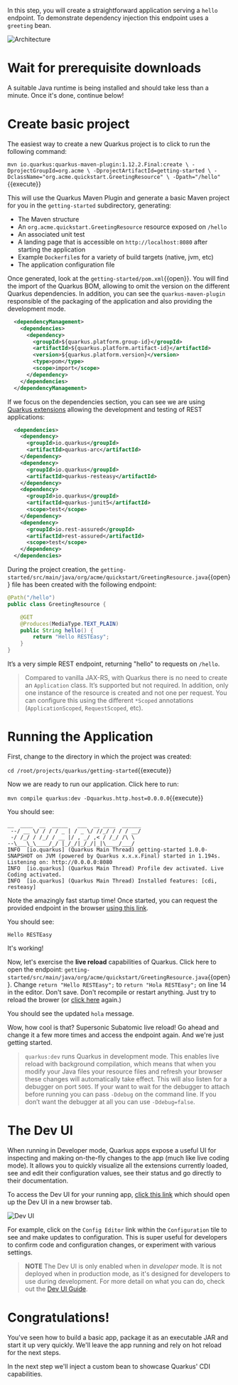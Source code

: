 In this step, you will create a straightforward application serving a `hello` endpoint. To demonstrate dependency injection this endpoint uses a `greeting` bean.

![Architecture](/openshift/assets/middleware/quarkus/arch.png)

# Wait for prerequisite downloads

A suitable Java runtime is being installed and should take less than a minute. Once it's done, continue below!

# Create basic project

The easiest way to create a new Quarkus project is to click to run the following command:

`mvn io.quarkus:quarkus-maven-plugin:1.12.2.Final:create \
    -DprojectGroupId=org.acme \
    -DprojectArtifactId=getting-started \
    -DclassName="org.acme.quickstart.GreetingResource" \
    -Dpath="/hello"`{{execute}}

This will use the Quarkus Maven Plugin and generate a basic Maven project for you in the `getting-started` subdirectory, generating:

* The Maven structure
* An `org.acme.quickstart.GreetingResource` resource exposed on `/hello`
* An associated unit test
* A landing page that is accessible on `http://localhost:8080` after starting the application
* Example `Dockerfile`s for a variety of build targets (native, jvm, etc)
* The application configuration file

Once generated, look at the `getting-started/pom.xml`{{open}}. You will find the import of the Quarkus BOM, allowing to omit the version on the different Quarkus dependencies. In addition, you can see the `quarkus-maven-plugin` responsible of the packaging of the application and also providing the development mode.

```xml
  <dependencyManagement>
    <dependencies>
      <dependency>
        <groupId>${quarkus.platform.group-id}</groupId>
        <artifactId>${quarkus.platform.artifact-id}</artifactId>
        <version>${quarkus.platform.version}</version>
        <type>pom</type>
        <scope>import</scope>
      </dependency>
    </dependencies>
  </dependencyManagement>
```

If we focus on the dependencies section, you can see we are using [Quarkus extensions](https://quarkus.io/extensions/) allowing the development and testing of REST applications:
```xml
  <dependencies>
    <dependency>
      <groupId>io.quarkus</groupId>
      <artifactId>quarkus-arc</artifactId>
    </dependency>
    <dependency>
      <groupId>io.quarkus</groupId>
      <artifactId>quarkus-resteasy</artifactId>
    </dependency>
    <dependency>
      <groupId>io.quarkus</groupId>
      <artifactId>quarkus-junit5</artifactId>
      <scope>test</scope>
    </dependency>
    <dependency>
      <groupId>io.rest-assured</groupId>
      <artifactId>rest-assured</artifactId>
      <scope>test</scope>
    </dependency>
  </dependencies>
```

During the project creation, the `getting-started/src/main/java/org/acme/quickstart/GreetingResource.java`{{open}} file has been created with the following endpoint:

```java
@Path("/hello")
public class GreetingResource {

    @GET
    @Produces(MediaType.TEXT_PLAIN)
    public String hello() {
        return "Hello RESTEasy";
    }
}
```
It’s a very simple REST endpoint, returning "hello" to requests on `/hello`.

> Compared to vanilla JAX-RS, with Quarkus there is no need to create an `Application` class. It’s supported but not required. In addition, only one instance of the resource is created and not one per request. You can configure this using the different `*Scoped` annotations (`ApplicationScoped`, `RequestScoped`, etc).

# Running the Application

First, change to the directory in which the project was created:

`cd /root/projects/quarkus/getting-started`{{execute}}

Now we are ready to run our application. Click here to run:

```mvn compile quarkus:dev -Dquarkus.http.host=0.0.0.0```{{execute}}

You should see:

```console
__  ____  __  _____   ___  __ ____  ______
 --/ __ \/ / / / _ | / _ \/ //_/ / / / __/
 -/ /_/ / /_/ / __ |/ , _/ ,< / /_/ /\ \
--\___\_\____/_/ |_/_/|_/_/|_|\____/___/
INFO  [io.quarkus] (Quarkus Main Thread) getting-started 1.0.0-SNAPSHOT on JVM (powered by Quarkus x.x.x.Final) started in 1.194s. Listening on: http://0.0.0.0:8080
INFO  [io.quarkus] (Quarkus Main Thread) Profile dev activated. Live Coding activated.
INFO  [io.quarkus] (Quarkus Main Thread) Installed features: [cdi, resteasy]
```

Note the amazingly fast startup time! Once started, you can request the provided endpoint in the browser [using this link](https://[[CLIENT_SUBDOMAIN]]-8080-[[KATACODA_HOST]].environments.katacoda.com/hello).

You should see:

```console
Hello RESTEasy
```
It's working!

Now, let's exercise the **live reload** capabilities of Quarkus. Click here to open the endpoint:  `getting-started/src/main/java/org/acme/quickstart/GreetingResource.java`{{open}}. Change `return "Hello RESTEasy";` to `return "Hola RESTEasy";` on line 14 in the editor. Don't save. Don't recompile or restart anything. Just try to reload the brower (or [click here](https://[[CLIENT_SUBDOMAIN]]-8080-[[KATACODA_HOST]].environments.katacoda.com/hello) again.)

You should see the updated `hola` message.

Wow, how cool is that? Supersonic Subatomic live reload! Go ahead and change it a few more times and access the endpoint again. And we're just getting started.

> `quarkus:dev` runs Quarkus in development mode. This enables live reload with background compilation, which means that when you modify your Java files your resource files and refresh your browser these changes will automatically take effect.
> This will also listen for a debugger on port `5005`. If your want to wait for the debugger to attach before running you can pass `-Ddebug` on the command line. If you don’t want the debugger at all you can use `-Ddebug=false`.

# The Dev UI

When running in Developer mode, Quarkus apps expose a useful UI for inspecting and making on-the-fly changes to the app (much like live coding mode). It allows you to quickly visualize all the extensions currently loaded, see and edit their configuration values, see their status and go directly to their documentation.

To access the Dev UI for your running app, [click this link](https://[[CLIENT_SUBDOMAIN]]-8080-[[KATACODA_HOST]].environments.katacoda.com/q/dev) which should open up the Dev UI in a new browser tab.

![Dev UI](/openshift/assets/middleware/quarkus/dev-ui-overview.png)

For example, click on the `Config Editor` link within the `Configuration` tile to see and make updates to configuration. This is super useful for developers to confirm code and configuration changes, or experiment with various settings.

> **NOTE** The Dev UI is only enabled when in _developer_ mode. It is not deployed when in production mode, as it's designed for developers to use during development. For more detail on what you can do, check out the [Dev UI Guide](https://quarkus.io/guides/dev-ui).

# Congratulations!

You've seen how to build a basic app, package it as an executable JAR and start it up very quickly. We'll leave the app running and rely on hot reload for the next steps.

In the next step we'll inject a custom bean to showcase Quarkus' CDI capabilities.
